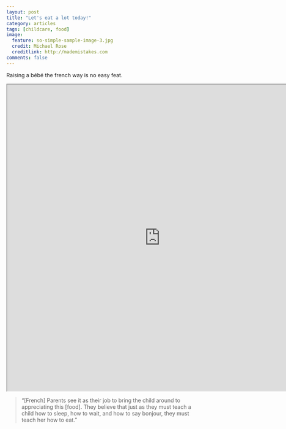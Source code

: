 ```yaml
---
layout: post
title: "Let's eat a lot today!"
category: articles
tags: [childcare, food]
image:
  feature: so-simple-sample-image-3.jpg
  credit: Michael Rose
  creditlink: http://mademistakes.com
comments: false  
---
```

Raising a bébé the french way is no easy feat.

<iframe src="http://public.tableausoftware.com/views/LT2/LukieCare?:embed=y&:display_count=no" width="800" height="800" seamless> </iframe>

> “[French] Parents see it as their job to bring the child around to appreciating this [food]. They believe that just as they must teach a child how to sleep, how to wait, and how to say bonjour, they must teach her how to eat.” 
